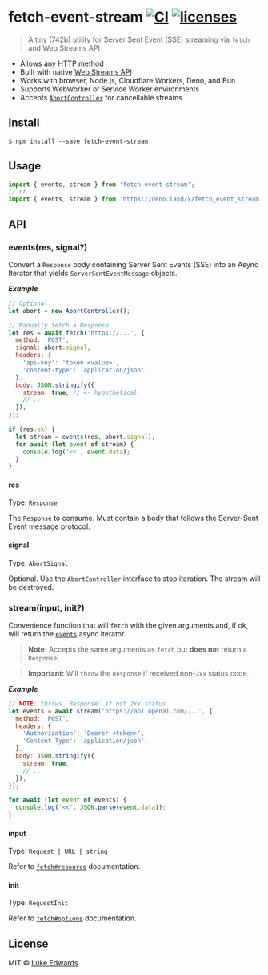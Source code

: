 <!-- deno-fmt-ignore-file -->
# fetch-event-stream [![CI](https://github.com/lukeed/fetch-event-stream/workflows/CI/badge.svg)](https://github.com/lukeed/fetch-event-stream/actions?query=workflow%3ACI) [![licenses](https://licenses.dev/b/npm/fetch-event-stream)](https://licenses.dev/npm/fetch-event-stream)

> A tiny (742b) utility for Server Sent Event (SSE) streaming via `fetch` and Web Streams API

* Allows any HTTP method
* Built with native [Web Streams API](https://developer.mozilla.org/en-US/docs/Web/API/Streams_API)
* Works with browser, Node.js, Cloudflare Workers, Deno, and Bun
* Supports WebWorker or Service Worker environments
* Accepts [`AbortController`](https://developer.mozilla.org/en-US/docs/Web/API/AbortController) for cancellable streams

## Install

```
$ npm install --save fetch-event-stream
```


## Usage

```ts
import { events, stream } from 'fetch-event-stream';
// or
import { events, stream } from 'https://deno.land/x/fetch_event_stream';
```


## API

### events(res, signal?)

Convert a `Response` body containing Server Sent Events (SSE) into an Async Iterator that yields
`ServerSentEventMessage` objects.

_**Example**_

```js
// Optional
let abort = new AbortController();

// Manually fetch a Response
let res = await fetch('https://...', {
  method: 'POST',
  signal: abort.signal,
  headers: {
    'api-key': 'token <value>',
    'content-type': 'application/json',
  },
  body: JSON.stringify({
    stream: true, // <- hypothetical
    // ...
  }),
});

if (res.ok) {
  let stream = events(res, abort.signal);
  for await (let event of stream) {
    console.log('<<', event.data);
  }
}
```

#### res
Type: `Response`

The `Response` to consume. Must contain a body that follows the Server-Sent Event message protocol.

#### signal
Type: `AbortSignal`

Optional. Use the `AbortController` interface to stop iteration. The stream will be destroyed.


### stream(input, init?)

Convenience function that will `fetch` with the given arguments and, if ok, will return the [`events`](#eventsres-signal) async iterator.

> **Note:** Accepts the same arguments as `fetch` but **does not** return a `Response`!

> **Important:** Will `throw` the `Response` if received non-`2xx` status code.

_**Example**_

```js
// NOTE: throws `Response` if not 2xx status
let events = await stream('https://api.openai.com/...', {
  method: 'POST',
  headers: {
    'Authorization': 'Bearer <token>',
    'Content-Type': 'application/json',
  },
  body: JSON.stringify({
    stream: true,
    // ...
  }),
});

for await (let event of events) {
  console.log('<<', JSON.parse(event.data));
}
```

#### input
Type: `Request | URL | string`

Refer to [`fetch#resource`](https://developer.mozilla.org/en-US/docs/Web/API/fetch#resource) documentation.

#### init
Type: `RequestInit`

Refer to [`fetch#options`](https://developer.mozilla.org/en-US/docs/Web/API/fetch#options) documentation.


## License

MIT © [Luke Edwards](https://lukeed.com)
